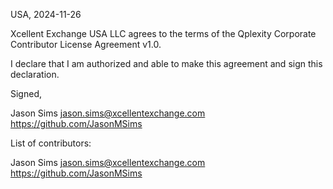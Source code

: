 USA, 2024-11-26

Xcellent Exchange USA LLC agrees to the terms of the Qplexity Corporate Contributor License
Agreement v1.0.

I declare that I am authorized and able to make this agreement and sign this
declaration.

Signed,

Jason Sims jason.sims@xcellentexchange.com https://github.com/JasonMSims

List of contributors:

Jason Sims jason.sims@xcellentexchange.com https://github.com/JasonMSims